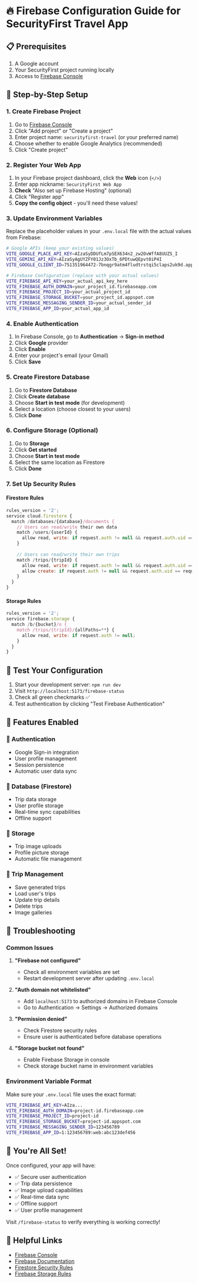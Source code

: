 # 🔥 Firebase Configuration Guide for SecurityFirst Travel App

## 📋 Prerequisites

1. A Google account
2. Your SecurityFirst project running locally
3. Access to [Firebase Console](https://console.firebase.google.com)

## 🚀 Step-by-Step Setup

### 1. Create Firebase Project

1. Go to [Firebase Console](https://console.firebase.google.com)
2. Click "Add project" or "Create a project"
3. Enter project name: `securityfirst-travel` (or your preferred name)
4. Choose whether to enable Google Analytics (recommended)
5. Click "Create project"

### 2. Register Your Web App

1. In your Firebase project dashboard, click the **Web** icon (`</>`)
2. Enter app nickname: `SecurityFirst Web App`
3. **Check** "Also set up Firebase Hosting" (optional)
4. Click "Register app"
5. **Copy the config object** - you'll need these values!

### 3. Update Environment Variables

Replace the placeholder values in your `.env.local` file with the actual values from Firebase:

```bash
# Google APIs (keep your existing values)
VITE_GOOGLE_PLACE_API_KEY=AIzaSyDDUfLm7pSEX634n2_zw2OvWffA8UUZS_I
VITE_GEMINI_API_KEY=AIzaSyAgUYZFY01Jz3OxTb_6PDtuwQEpvt0iP4I
VITE_GOOGLE_CLIENT_ID=751351964472-7bnqgr9atm4fludtrstqi5claps2uk9d.apps.googleusercontent.com

# Firebase Configuration (replace with your actual values)
VITE_FIREBASE_API_KEY=your_actual_api_key_here
VITE_FIREBASE_AUTH_DOMAIN=your_project_id.firebaseapp.com
VITE_FIREBASE_PROJECT_ID=your_actual_project_id
VITE_FIREBASE_STORAGE_BUCKET=your_project_id.appspot.com
VITE_FIREBASE_MESSAGING_SENDER_ID=your_actual_sender_id
VITE_FIREBASE_APP_ID=your_actual_app_id
```

### 4. Enable Authentication

1. In Firebase Console, go to **Authentication** → **Sign-in method**
2. Click **Google** provider
3. Click **Enable**
4. Enter your project's email (your Gmail)
5. Click **Save**

### 5. Create Firestore Database

1. Go to **Firestore Database**
2. Click **Create database**
3. Choose **Start in test mode** (for development)
4. Select a location (choose closest to your users)
5. Click **Done**

### 6. Configure Storage (Optional)

1. Go to **Storage**
2. Click **Get started**
3. Choose **Start in test mode**
4. Select the same location as Firestore
5. Click **Done**

### 7. Set Up Security Rules

#### Firestore Rules
```javascript
rules_version = '2';
service cloud.firestore {
  match /databases/{database}/documents {
    // Users can read/write their own data
    match /users/{userId} {
      allow read, write: if request.auth != null && request.auth.uid == userId;
    }
    
    // Users can read/write their own trips
    match /trips/{tripId} {
      allow read, write: if request.auth != null && request.auth.uid == resource.data.userId;
      allow create: if request.auth != null && request.auth.uid == request.resource.data.userId;
    }
  }
}
```

#### Storage Rules
```javascript
rules_version = '2';
service firebase.storage {
  match /b/{bucket}/o {
    match /trips/{tripId}/{allPaths=**} {
      allow read, write: if request.auth != null;
    }
  }
}
```

## 🧪 Test Your Configuration

1. Start your development server: `npm run dev`
2. Visit `http://localhost:5173/firebase-status`
3. Check all green checkmarks ✅
4. Test authentication by clicking "Test Firebase Authentication"

## 📱 Features Enabled

### 🔐 Authentication
- Google Sign-in integration
- User profile management
- Session persistence
- Automatic user data sync

### 💾 Database (Firestore)
- Trip data storage
- User profile storage
- Real-time sync capabilities
- Offline support

### 📁 Storage
- Trip image uploads
- Profile picture storage
- Automatic file management

### 🎯 Trip Management
- Save generated trips
- Load user's trips
- Update trip details
- Delete trips
- Image galleries

## 🚨 Troubleshooting

### Common Issues

1. **"Firebase not configured"**
   - Check all environment variables are set
   - Restart development server after updating `.env.local`

2. **"Auth domain not whitelisted"**
   - Add `localhost:5173` to authorized domains in Firebase Console
   - Go to Authentication → Settings → Authorized domains

3. **"Permission denied"**
   - Check Firestore security rules
   - Ensure user is authenticated before database operations

4. **"Storage bucket not found"**
   - Enable Firebase Storage in console
   - Check storage bucket name in environment variables

### Environment Variable Format

Make sure your `.env.local` file uses the exact format:
```bash
VITE_FIREBASE_API_KEY=AIza...
VITE_FIREBASE_AUTH_DOMAIN=project-id.firebaseapp.com
VITE_FIREBASE_PROJECT_ID=project-id
VITE_FIREBASE_STORAGE_BUCKET=project-id.appspot.com
VITE_FIREBASE_MESSAGING_SENDER_ID=123456789
VITE_FIREBASE_APP_ID=1:123456789:web:abc123def456
```

## 🎉 You're All Set!

Once configured, your app will have:
- ✅ Secure user authentication
- ✅ Trip data persistence
- ✅ Image upload capabilities
- ✅ Real-time data sync
- ✅ Offline support
- ✅ User profile management

Visit `/firebase-status` to verify everything is working correctly!

## 🔗 Helpful Links

- [Firebase Console](https://console.firebase.google.com)
- [Firebase Documentation](https://firebase.google.com/docs)
- [Firestore Security Rules](https://firebase.google.com/docs/firestore/security/rules-conditions)
- [Firebase Storage Rules](https://firebase.google.com/docs/storage/security)
